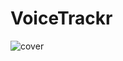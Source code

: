 # VoiceTrackr
![cover](https://github.com/user-attachments/assets/ae410d5d-01cc-49bd-b5a9-ddcc1faa06cc)

